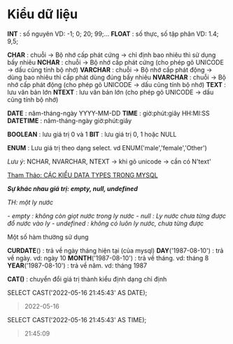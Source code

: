 # Kiểu dữ liệu

**INT** : số nguyên VD: -1; 0; 20; 99;...
**FLOAT** : số thực, số tập phân VD: 1.4; 9,5;

**CHAR** : chuỗi -> Bộ nhớ cấp phát cứng -> chỉ định bao nhiêu thì sử dụng bấy nhiêu
**NCHAR** : chuỗi -> Bộ nhớ cấp phát cứng (cho phép gõ UNICODE -> dấu cũng tính bộ nhớ)
**VARCHAR** : chuỗi -> Bộ nhớ cấp phát động -> dùng bao nhiêu thì cấp phát dùng đúng bấy nhiêu
**NVARCHAR** : chuỗi -> Bộ nhớ cấp phát động (cho phép gõ UNICODE -> dấu cũng tính bộ nhớ)
**TEXT** : lưu văn bản lớn
**NTEXT** : lưu văn bản lớn (cho phép gõ UNICODE -> dấu cũng tính bộ nhớ)

**DATE** : năm-tháng-ngày YYYY-MM-DD
**TIME** : giờ:phút:giây HH:MI:SS
**DATETIME** : năm-tháng-ngày giờ:phút:giây

**BOOLEAN** : lưu giá trị 0 và 1
**BIT** : lưu giá trị 0, 1 hoặc NULL

**ENUM** : Lưu giá trị theo dạng select. vd ENUM('male','female','Other')

_Lưu ý_: NCHAR, NVARCHAR, NTEXT -> khi gõ unicode -> cần có N'text'

[Tham Thảo: CÁC KIỂU DATA TYPES TRONG MYSQL ](https://viblo.asia/p/cac-kieu-data-types-trong-mysql-eW65G42PKDO#_31-kieu-du-lieu-char-va-varchar-10)

**_Sự khác nhau giá trị: empty, null, undefined_**

_TH: một ly nước_

_- empty : không còn giọt nước trong ly nước_
_- null : Ly nước chưa từng được đổ nước vào ly_
_- undefined : không có luôn ly nước, chưa từng được_

Một số hàm thường sử dụng

**CURDATE**() : trả về ngày tháng hiện tại (của mysql)
**DAY**('1987-08-10') : trả về ngày. vd: ngày 10
**MONTH**('1987-08-10') : trả về tháng. vd: tháng 8
**YEAR**('1987-08-10') : trả về năm. vd: tháng 1987

**CAT()** : chuyển đổi giá trị thành kiểu định dạng chỉ định

SELECT CAST('2022-05-16 21:45:43' AS DATE);<br>

> 2022-05-16 <br>

SELECT CAST('2022-05-16 21:45:43' AS TIME);<br>

> 21:45:09
